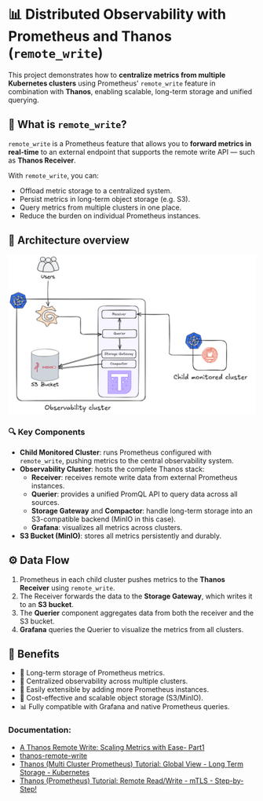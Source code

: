 # 📊 Distributed Observability with Prometheus and Thanos (`remote_write`)

This project demonstrates how to **centralize metrics from multiple Kubernetes clusters** using Prometheus' `remote_write` feature in combination with **Thanos**, enabling scalable, long-term storage and unified querying.

## 🧠 What is `remote_write`?

`remote_write` is a Prometheus feature that allows you to **forward metrics in real-time** to an external endpoint that supports the remote write API — such as **Thanos Receiver**.

With `remote_write`, you can:
- Offload metric storage to a centralized system.
- Persist metrics in long-term object storage (e.g. S3).
- Query metrics from multiple clusters in one place.
- Reduce the burden on individual Prometheus instances.

## 🧱 Architecture overview

![architecture](images/architecture.png)

### 🔍 Key Components

- **Child Monitored Cluster**: runs Prometheus configured with `remote_write`, pushing metrics to the central observability system.
- **Observability Cluster**: hosts the complete Thanos stack:
  - **Receiver**: receives remote write data from external Prometheus instances.
  - **Querier**: provides a unified PromQL API to query data across all sources.
  - **Storage Gateway** and **Compactor**: handle long-term storage into an S3-compatible backend (MinIO in this case).
  - **Grafana**: visualizes all metrics across clusters.
- **S3 Bucket (MinIO)**: stores all metrics persistently and durably.

## ⚙️ Data Flow

1. Prometheus in each child cluster pushes metrics to the **Thanos Receiver** using `remote_write`.
2. The Receiver forwards the data to the **Storage Gateway**, which writes it to an **S3 bucket**.
3. The **Querier** component aggregates data from both the receiver and the S3 bucket.
4. **Grafana** queries the Querier to visualize the metrics from all clusters.

## 🚀 Benefits

- 🔁 Long-term storage of Prometheus metrics.
- 📡 Centralized observability across multiple clusters.
- 🧩 Easily extensible by adding more Prometheus instances.
- 💾 Cost-effective and scalable object storage (S3/MinIO).
- 📊 Fully compatible with Grafana and native Prometheus queries.

### Documentation:
- [A Thanos Remote Write: Scaling Metrics with Ease- Part1](https://medium.com/@mohitverma160288/thanos-remote-write-scaling-metrics-with-ease-part1-eb861b9aefa9)
- [thanos-remote-write](https://github.com/mvtech88/thanos-remote-write)
- [Thanos (Multi Cluster Prometheus) Tutorial: Global View - Long Term Storage - Kubernetes](https://www.youtube.com/watch?v=feHSU0BMcco&t=776s)
- [Thanos (Prometheus) Tutorial: Remote Read/Write - mTLS - Step-by-Step!](https://github.com/antonputra/tutorials/tree/main/lessons/163)
